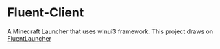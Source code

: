 # Fluent-Client
A Minecraft Launcher that uses winui3 framework.
This project draws on [FluentLauncher](https://github.com/Xcube-Studio/Natsurainko.FluentLauncher.git)
